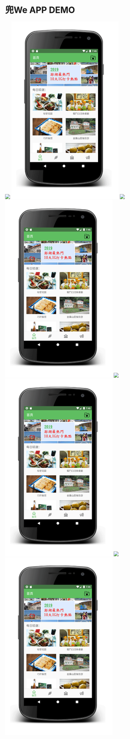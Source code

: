 # 兜We APP DEMO
![](img_url)
<img width="350" height="" src="https://github.com/iamavrilsfanlearncode/DoWay/blob/master/home.gif">
![](img_url)
<img width="350" height="" src="https://github.com/iamavrilsfanlearncode/DoWay/blob/master/home.gif">
![](img_url)
<img width="350" height="" src="https://github.com/iamavrilsfanlearncode/DoWay/blob/master/home.gif">
![](img_url)
<img width="350" height="" src="https://github.com/iamavrilsfanlearncode/DoWay/blob/master/home.gif">
